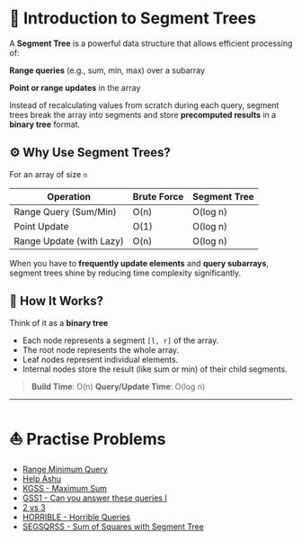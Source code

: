
# 🌲 Introduction to Segment Trees

A **Segment Tree** is a powerful data structure that allows efficient processing of:

**Range queries** (e.g., sum, min, max) over a subarray

**Point or range updates** in the array

Instead of recalculating values from scratch during each query, segment trees break the array into segments and store **precomputed results** in a **binary tree** format.


## ⚙️ Why Use Segment Trees?

For an array of size `n` 

| Operation               | Brute Force | Segment Tree |
|------------------------|-------------|---------------|
| Range Query (Sum/Min)  | O(n)        | O(log n)      |
| Point Update            | O(1)        | O(log n)      |
| Range Update (with Lazy)| O(n)        | O(log n)      |

When you have to **frequently update elements** and **query subarrays**, segment trees shine by reducing time complexity significantly.


## 🧠 How It Works?

Think of it as a **binary tree**
  - Each node represents a segment `[l, r]` of the array.
  - The root node represents the whole array.
  - Leaf nodes represent individual elements.
  - Internal nodes store the result (like sum or min) of their child segments.

>  **Build Time**: O(n)
>  **Query/Update Time**: O(log n)


---

# ⛵ Practise Problems
- [Range Minimum Query](https://www.hackerearth.com/practice/data-structures/advanced-data-structures/segment-trees/practice-problems/algorithm/range-minimum-query)
- [Help Ashu](https://www.hackerearth.com/practice/data-structures/advanced-data-structures/fenwick-binary-indexed-trees/practice-problems/algorithm/help-ashu-1)
- [KGSS - Maximum Sum](https://www.spoj.com/problems/KGSS)
- [GSS1 - Can you answer these queries I](https://www.spoj.com/problems/GSS1/)
- [2 vs 3](https://www.hackerearth.com/practice/data-structures/advanced-data-structures/fenwick-binary-indexed-trees/practice-problems/algorithm/2-vs-3)
- [HORRIBLE - Horrible Queries](https://www.spoj.com/problems/HORRIBLE)
- [SEGSQRSS - Sum of Squares with Segment Tree](https://www.spoj.com/problems/SEGSQRSS/)
